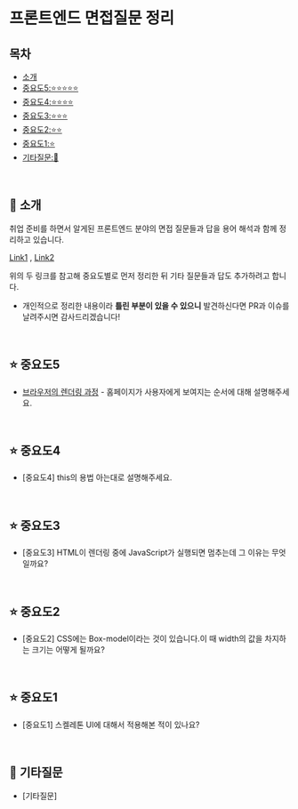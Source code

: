 # 프론트엔드 면접질문 정리

## 목차

- [소개](#tada-소개)
- [중요도5:⭐️⭐️⭐️⭐️⭐️](#star-중요도5)
- [중요도4:⭐️⭐️⭐️⭐️](#star-중요도4)
- [중요도3:⭐️⭐️⭐️](#star-중요도3)
- [중요도2:⭐️⭐️](#star-중요도2)
- [중요도1:⭐️](#star-중요도1)
- [기타질문:🌟](#star2-기타질문)

<br>

## :tada: 소개

취업 준비를 하면서 알게된 프론트엔드 분야의 면접 질문들과 답을 용어 해석과 함께 정리하고 있습니다.

[Link1](https://realmojo.tistory.com/300) , [Link2](https://h5bp.org/Front-end-Developer-Interview-Questions/translations/korean/)

위의 두 링크를 참고해 중요도별로 먼저 정리한 뒤 기타 질문들과 답도 추가하려고 합니다.

- 개인적으로 정리한 내용이라 **틀린 부분이 있을 수 있으니** 발견하신다면 PR과 이슈를 날려주시면 감사드리겠습니다!

<br>

## :star: 중요도5

- [브라우저의 렌더링 과정](https://github.com/Esoolgnah/Frontend-Interview-Questions/main/Notes/important-5/browser-rendering.md) - 홈페이지가 사용자에게 보여지는 순서에 대해 설명해주세요.

<br>

## :star: 중요도4

- [중요도4] this의 용법 아는대로 설명해주세요.

<br>

## :star: 중요도3

- [중요도3] HTML이 렌더링 중에 JavaScript가 실행되면 멈추는데 그 이유는 무엇일까요?

<br>

## :star: 중요도2

- [중요도2] CSS에는 Box-model이라는 것이 있습니다.이 때 width의 값을 차지하는 크기는 어떻게 될까요?

<br>

## :star: 중요도1

- [중요도1] 스켈레톤 UI에 대해서 적용해본 적이 있나요?

<br>

## :star2: 기타질문

- [기타질문]
